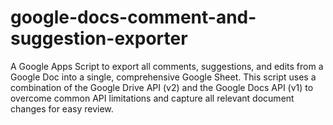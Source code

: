 # google-docs-comment-and-suggestion-exporter
A Google Apps Script to export all comments, suggestions, and edits from a Google Doc into a single, comprehensive Google Sheet. This script uses a combination of the Google Drive API (v2) and the Google Docs API (v1) to overcome common API limitations and capture all relevant document changes for easy review.
